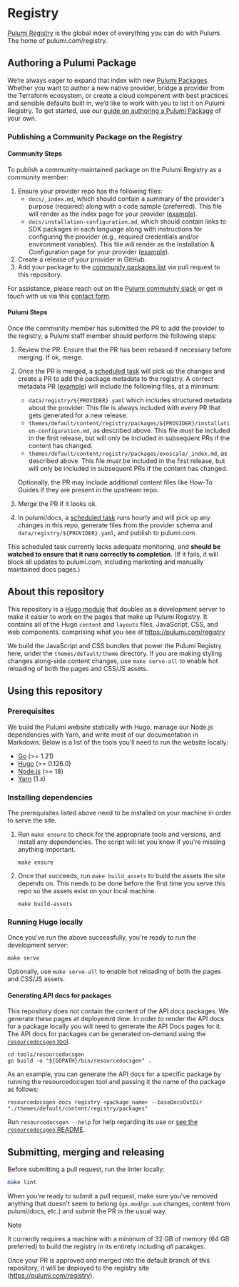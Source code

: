 # Registry

[Pulumi Registry](https://pulumi.com/registry) is the global index of everything you can do with Pulumi. The home of pulumi.com/registry.

## Authoring a Pulumi Package

We’re always eager to expand that index with new [Pulumi Packages](https://www.pulumi.com/docs/guides/pulumi-packages/). Whether you want to author a new native provider, bridge a provider from the Terraform ecosystem, or create a cloud component with best practices and sensible defaults built in, we’d like to work with you to list it on Pulumi Registry.
To get started, use our [guide on authoring a Pulumi Package](https://www.pulumi.com/docs/guides/pulumi-packages/how-to-author/) of your own.

### Publishing a Community Package on the Registry

#### Community Steps

To publish a community-maintained package on the Pulumi Registry as a community member:

1. Ensure your provider repo has the following files:
    * `docs/_index.md`, which should contain a summary of the provider's purpose (required) along with a code sample (preferred). This file will render as the index page for your provider ([example](https://www.pulumi.com/registry/packages/aiven/)).
    * `docs/installation-configuration.md`, which should contain links to SDK packages in each language along with instructions for configuring the provider (e.g., required credentials and/or environment variables). This file will render as the Installation & Configuration page for your provider ([example](https://www.pulumi.com/registry/packages/aiven/installation-configuration/)).
1. Create a release of your provider in GitHub.
1. Add your package to the [community packages list](./community-packages/package-list.json) via pull request to this repository.

For assistance, please reach out on the [Pulumi community slack](https://slack.pulumi.com/) or get in touch with us via this [contact form](https://pulumi.com/contact/?form=registry).

#### Pulumi Steps

Once the community member has submitted the PR to add the provider to the registry, a Pulumi staff member should perform the following steps:

1. Review the PR. Ensure that the PR has been rebased if necessary before merging. If ok, merge.
1. Once the PR is merged, a [scheduled task](https://github.com/pulumi/registry/actions/workflows/generate-package-metadata.yml) will pick up the changes and create a PR to add the package metadata to the registry. A correct metadata PR ([example](https://github.com/pulumi/registry/pull/1606/files)) will include the following files, at a minimum:
   * `data/registry/${PROVIDER}.yaml` which includes structured metadata about the provider. This file is always included with every PR that gets generated for a new release.
   * `themes/default/content/registry/packages/${PROVIDER}/installation-configuration.md`, as described above. This file *must* be included in the first release, but will only be included in subsequent PRs if the content has changed.
   * `themes/default/content/registry/packages/exoscale/_index.md`, as described above. This file *must* be included in the first release, but will only be included in subsequent PRs if the content has changed.

   Optionally, the PR may include additional content files like How-To Guides if they are present in the upstream repo.

1. Merge the PR if it looks ok.
1. In pulumi/docs, a [scheduled task](https://github.com/pulumi/docs/actions/workflows/update-theme.yml) runs hourly and will pick up any changes in this repo, generate files from the provider schema and `data/registry/${PROVIDER}.yaml`, and publish to pulumi.com.

  This scheduled task currently lacks adequate monitoring, and **should be watched to ensure that it runs correctly to completion**. (If it fails, it will block all updates to pulumi.com, including marketing and manually maintained docs pages.)

## About this repository

This repository is a [Hugo module](https://gohugo.io/hugo-modules/) that doubles as a development server to make it easier to work on the pages that make up Pulumi Registry. It contains all of the Hugo `content` and `layouts` files, JavaScript, CSS, and web components. comprising what you see at https://pulumi.com/registry

We build the JavaScript and CSS bundles that power the Pulumi Registry here, under the `themes/default/theme` directory. If you are making styling changes along-side content changes, use `make serve-all` to enable hot reloading of both the pages and CSS/JS assets.


## Using this repository

### Prerequisites

We build the Pulumi website statically with Hugo, manage our Node.js dependencies with Yarn, and write most of our documentation in Markdown. Below is a list of the tools you'll need to run the website locally:

* [Go](https://golang.org/) (>= 1.21)
* [Hugo](https://gohugo.io) (>= 0.126.0)
* [Node.js](https://nodejs.org/en/) (>= 18)
* [Yarn](https://classic.yarnpkg.com/en/) (1.x)

### Installing dependencies

The prerequisites listed above need to be installed on your machine in order to serve the site.
1. Run `make ensure` to check for the appropriate tools and versions, and install any dependencies. The script will let you know if you're missing anything important.
  
	```
	make ensure
	```

1. Once that succeeds, run `make build_assets` to build the assets the site depends on. This needs to be done before the first time you serve this repo so the assets exist on your local machine.

	```
	make build-assets
	```

### Running Hugo locally

Once you've run the above successfully, you're ready to run the development server:

```
make serve
```

Optionally, use `make serve-all` to enable hot reloading of both the pages and CSS/JS assets.

#### Generating API docs for packages

This repository does not contain the content of the API docs packages. We generate these pages at deployemnt time. In order to render the API docs for a package locally you will need to generate the API Docs pages for it. The API docs for packages can be generated on-demand using the [`resourcedocsgen` tool](tools/resourcedocsgen/README.md).

```
cd tools/resourcedocsgen
go build -o "${GOPATH}/bin/resourcedocsgen" .
```

As an example, you can generate the API docs for a specific package by running the resourcedocsgen tool and passing it the name of the package as follows:

```
resourcedocsgen docs registry <package_name> --baseDocsOutDir "./themes/default/content/registry/packages"
```

Run `resourcedocsgen --help` for help regarding its use or [see the `resourcedocsgen` README](tools/resourcedocsgen/README.md).

## Submitting, merging and releasing

Before submitting a pull request, run the linter locally:

```bash
make lint
```

When you're ready to submit a pull request, make sure you've removed anything that doesn't seem to belong (`go.mod`/`go.sum` changes, content from pulumi/docs, etc.) and submit the PR in the usual way.


> [!NOTE]
> It currently requires a machine with a minimum of 32 GB of memory (64 GB preferred) to build the registry in its entirety including _all_ pacakges.

Once your PR is approved and merged into the default branch of this repository, it will be deployed to the registry site (https://pulumi.com/registry).
